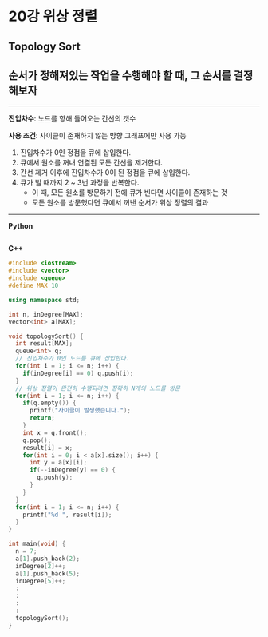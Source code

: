 # 20강 위상 정렬

## Topology Sort

## 순서가 정해져있는 작업을 수행해야 할 때, 그 순서를 결정해보자

---

**진입차수**: 노드를 향해 들어오는 간선의 갯수

**사용 조건**: 사이클이 존재하지 않는 방향 그래프에만 사용 가능

1. 진입차수가 0인 정점을 큐에 삽입한다.
2. 큐에서 원소를 꺼내 연결된 모든 간선을 제거한다.
3. 간선 제거 이후에 진입차수가 0이 된 정점을 큐에 삽입한다.
4. 큐가 빌 때까지 2 ~ 3번 과정을 반복한다.
   - 이 때, 모든 원소를 방문하기 전에 큐가 빈다면 사이클이 존재하는 것
   - 모든 원소를 방문했다면 큐에서 꺼낸 순서가 위상 정렬의 결과

---

**Python**

```python
```



**C++**

```C++
#include <iostream>
#include <vector>
#include <queue>
#define MAX 10

using namespace std;

int n, inDegree[MAX];
vector<int> a[MAX];

void topologySort() {
  int result[MAX];
  queue<int> q;
  // 진입차수가 0인 노드를 큐에 삽입한다.
  for(int i = 1; i <= n; i++) {
    if(inDegree[i] == 0) q.push(i);
  }
  // 위상 정렬이 완전히 수행되려면 정확히 N개의 노드를 방문
  for(int i = 1; i <= n; i++) {
    if(q.empty()) {
      printf("사이클이 발생했습니다.");
      return;
    }
    int x = q.front();
    q.pop();
    result[i] = x;
    for(int i = 0; i < a[x].size(); i++) {
      int y = a[x][i];
      if(--inDegree[y] == 0) {
        q.push(y);
      }
    }
  }
  for(int i = 1; i <= n; i++) {
    printf("%d ", result[i]);
  }
}

int main(void) {
  n = 7;
  a[1].push_back(2);
  inDegree[2]++;
  a[1].push_back(5);
  inDegree[5]++;
  :
  :
  :
  :
  topologySort();
}

```

